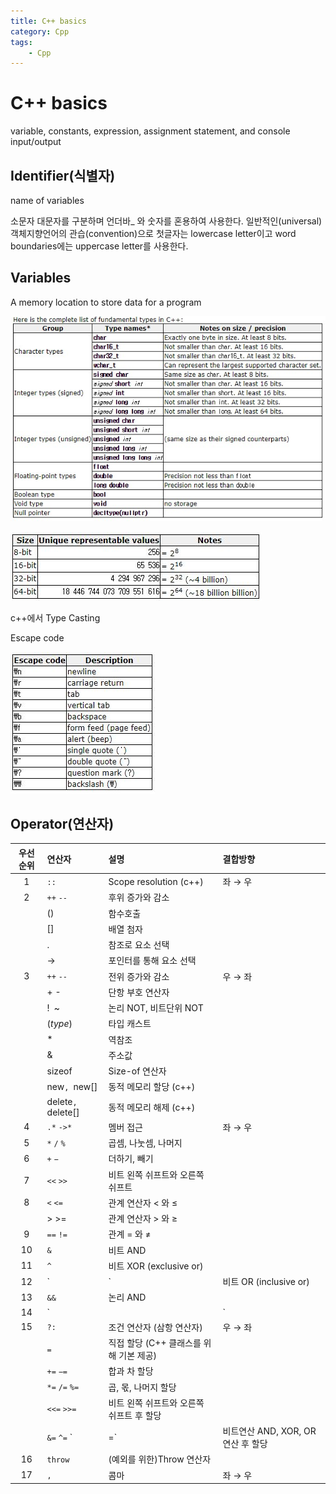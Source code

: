 ```yaml
---
title: C++ basics
category: Cpp
tags:
    - Cpp
---
```


# C++ basics

variable, constants, expression, assignment statement, and console input/output

## Identifier(식별자)

name of variables

소문자 대문자를 구분하며 언더바_ 와 숫자를 혼용하여 사용한다.
일반적인(universal) 객체지향언어의 관습(convention)으로 첫글자는 lowercase letter이고 word boundaries에는 uppercase letter를 사용한다.

## Variables

A memory location to store data for a program

[![Alt text](/assets/img/C++/C++variable.jpg "Variable")][cplusplus]

[![Alt text](/assets/img/C++/data_size.jpg)][cplusplus]

c++에서 Type Casting

Escape code

[![Alt text](/assets/img/C++/Escape_code.jpg)][cplusplus]

[cplusplus]: http://www.cplusplus.com/doc/tutorial/variables/



## Operator(연산자)


| 우선순위 | 연산자             | 설명                                     | 결합방향 |
| :------: | :----------------- | :--------------------------------------- | :------- |
|    1     | `::`               | Scope resolution (c++)                   | 좌 → 우  |
|    2     | `++` `--`          | 후위 증가와 감소                         |          |
|          | ()                 | 함수호출                                 |          |
|          | []                 | 배열 첨자                                |          |
|          | .                  | 참조로 요소 선택                         |          |
|          | ->                 | 포인터를 통해 요소 선택                  |          |
|    3     | `++` `--`          | 전위 증가와 감소                         | 우 → 좌  |
|          | + -                | 단항 부호 연산자                         |          |
|          | !` `~              | 논리 NOT, 비트단위 NOT                   |          |
|          | (*type*)           | 타입 캐스트                              |          |
|          | *                  | 역참조                                   |          |
|          | &                  | 주소값                                   |          |
|          | sizeof             | Size-of 연산자                           |          |
|          | new`, `new[]       | 동적 메모리 할당 (c++)                   |          |
|          | delete`, `delete[] | 동적 메모리 해제 (c++)                   |          |
|    4     | `.*` `->*`         | 멤버 접근                                | 좌 → 우  |
|    5     | `*` `/` `%`        | 곱셈, 나눗셈, 나머지                     |          |
|    6     | `+` `−`            | 더하기, 빼기                             |          |
|    7     | `<<` `>>`          | 비트 왼쪽 쉬프트와 오른쪽 쉬프트         |          |
|    8     | `<` `<=`           | 관계 연산자 < 와 ≤                       |          |
|          | \> >=              | 관계 연산자 > 와 ≥                       |          |
|    9     | `==` `!=`          | 관계 = 와 ≠                              |          |
|    10    | `&`                | 비트 AND                                 |          |
|    11    | `^`                | 비트 XOR (exclusive or)                  |          |
|    12    | `|`                | 비트 OR (inclusive or)                   |          |
|    13    | `&&`               | 논리 AND                                 |          |
|    14    | `||`               | 논리 OR                                  |          |
|    15    | `?:`               | 조건 연산자 (삼항 연산자)                | 우 → 좌  |
|          | `=`                | 직접 할당 (C++ 클래스를 위해 기본 제공)  |          |
|          | `+=` `−=`          | 합과 차 할당                             |          |
|          | `*=` `/=` `%=`     | 곱, 몫, 나머지 할당                      |          |
|          | `<<=` `>>=`        | 비트 왼쪽 쉬프트와 오른쪽 쉬프트 후 할당 |          |
|          | `&=` `^=` `|=`     | 비트연산 AND, XOR, OR 연산 후 할당       |          |
|    16    | `throw`            | (예외를 위한)Throw 연산자                |          |
|    17    | `,`                | 콤마                                     | 좌 → 우  |

